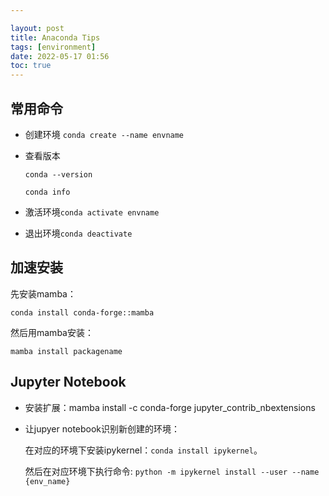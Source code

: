 ```yaml
---

layout: post
title: Anaconda Tips
tags: [environment]
date: 2022-05-17 01:56
toc: true
---
```


## 常用命令

- 创建环境 `conda create --name envname`

- 查看版本

  `conda --version`

  `conda info`

- 激活环境`conda activate envname`

- 退出环境`conda deactivate`

## 加速安装

先安装mamba：

`conda install conda-forge::mamba`

然后用mamba安装：

`mamba install packagename`

## Jupyter Notebook

- 安装扩展：mamba install -c conda-forge jupyter_contrib_nbextensions

- 让jupyer notebook识别新创建的环境：

  在对应的环境下安装ipykernel：`conda install ipykernel`。

  然后在对应环境下执行命令: `python -m ipykernel install --user --name {env_name}`

  